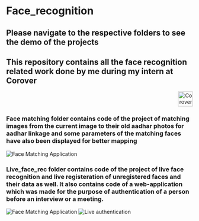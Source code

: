 # Face_recognition
## Please navigate to the respective folders to see the demo of the projects
## This repository contains all the face recognition related work done by me during my intern at **Corover**

<div style="text-align: right;">
  <img src="https://encrypted-tbn0.gstatic.com/images?q=tbn:ANd9GcT9gTr4Kl7TgNGYffr44eJJZwzQGq92rsW5Zw&s" alt="Corover logo" style="width: 40px;">
</div>

### Face matching folder contains code of the project of matching images from the current image to their old aadhar photos for aadhar linkage and some parameters of the matching faces have also been displayed for better mapping
![Face Matching Application](https://github.com/Nihar1402-iit/Face_recognition/assets/117573996/6038f1ce-aea8-48cd-bb68-ee427a1a163a)

### Live_face_rec folder contains code of the project of live face recognition and live registeration of unregistered faces and their data as well. It also contains code of a web-application which was made for the purpose of authentication of a person before an interview or a meeting.
![Face Matching Application](https://github.com/Nihar1402-iit/Face_recognition/assets/117573996/0a7da330-2ec9-4693-bb7b-440c5a73a7d3)
![Live authentication](https://github.com/Nihar1402-iit/Face_recognition/assets/117573996/4b515011-2891-41cc-95cd-63d57e851941)
